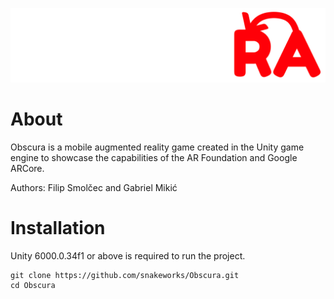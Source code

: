 ![alt Obscura](https://github.com/snakeworks/Obscura/blob/main/Assets/Sprites/LogoObscura.png)
# About
Obscura is a mobile augmented reality game created in the Unity game engine to showcase the capabilities of the AR Foundation and Google ARCore.

Authors: Filip Smolčec and Gabriel Mikić

# Installation
Unity 6000.0.34f1 or above is required to run the project.
```
git clone https://github.com/snakeworks/Obscura.git
cd Obscura
```
